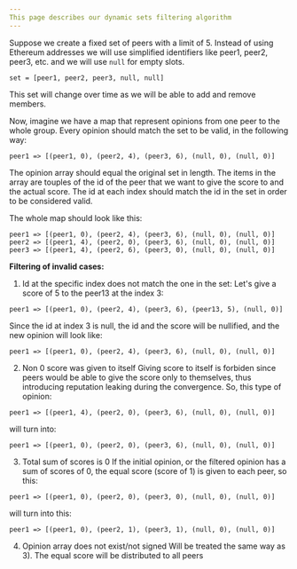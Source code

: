 ```yaml
---
This page describes our dynamic sets filtering algorithm
---
```


Suppose we create a fixed set of peers with a limit of 5.
Instead of using Ethereum addresses we will use simplified identifiers
like peer1, peer2, peer3, etc. and we will use `null` for empty slots.

```
set = [peer1, peer2, peer3, null, null]
```

This set will change over time as we will be able to add and remove members.

Now, imagine we have a map that represent opinions from one peer to the whole group. Every opinion should match the set to be valid, in the following way:
```
peer1 => [(peer1, 0), (peer2, 4), (peer3, 6), (null, 0), (null, 0)]
```
The opinion array should equal the original set in length.
The items in the array are touples of the id of the peer that we want to give the score to and the actual score. The id at each index should match the id in the set in order to be considered valid.

The whole map should look like this:
```
peer1 => [(peer1, 0), (peer2, 4), (peer3, 6), (null, 0), (null, 0)]
peer2 => [(peer1, 4), (peer2, 0), (peer3, 6), (null, 0), (null, 0)]
peer3 => [(peer1, 4), (peer2, 6), (peer3, 0), (null, 0), (null, 0)]
```

**Filtering of invalid cases:**

1) Id at the specific index does not match the one in the set:
Let's give a score of 5 to the peer13 at the index 3:
```
peer1 => [(peer1, 0), (peer2, 4), (peer3, 6), (peer13, 5), (null, 0)]
```
Since the id at index 3 is null, the id and the score will be nullified, and the new opinion will look like:
```
peer1 => [(peer1, 0), (peer2, 4), (peer3, 6), (null, 0), (null, 0)]
```

2) Non 0 score was given to itself
Giving score to itself is forbiden since peers would be able to give the score only to themselves, thus introducing reputation leaking during the convergence.
So, this type of opinion:
```
peer1 => [(peer1, 4), (peer2, 0), (peer3, 6), (null, 0), (null, 0)]
```
will turn into:
```
peer1 => [(peer1, 0), (peer2, 0), (peer3, 6), (null, 0), (null, 0)]
```

3) Total sum of scores is 0
If the initial opinion, or the filtered opinion has a sum of scores of 0,
the equal score (score of 1) is given to each peer, so this:
```
peer1 => [(peer1, 0), (peer2, 0), (peer3, 0), (null, 0), (null, 0)]
```
will turn into this:
```
peer1 => [(peer1, 0), (peer2, 1), (peer3, 1), (null, 0), (null, 0)]
```

4) Opinion array does not exist/not signed
Will be treated the same way as 3). The equal score will be distributed to all peers
